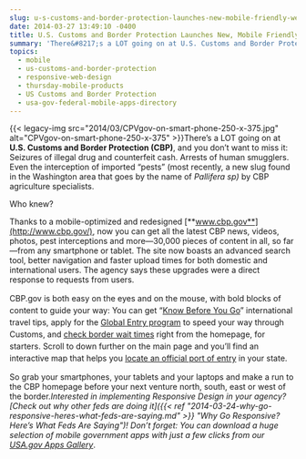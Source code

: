 ```yaml
---
slug: u-s-customs-and-border-protection-launches-new-mobile-friendly-website
date: 2014-03-27 13:49:10 -0400
title: U.S. Customs and Border Protection Launches New, Mobile Friendly Website
summary: 'There&#8217;s a LOT going on at U.S. Customs and Border Protection (CBP), and you don&#8217;t want to miss it: Seizures of illegal drug and counterfeit cash. Arrests of human smugglers. Even the interception of imported &#8220;pests&#8221;  (most recently, a new slug found in the Washington area that goes by the name'
topics:
  - mobile
  - us-customs-and-border-protection
  - responsive-web-design
  - thursday-mobile-products
  - US Customs and Border Protection
  - usa-gov-federal-mobile-apps-directory
---
```


{{< legacy-img src="2014/03/CPVgov-on-smart-phone-250-x-375.jpg" alt="CPVgov-on-smart-phone-250-x-375" >}}There&#8217;s a LOT going on at **U.S. Customs and Border Protection (CBP)**, and you don&#8217;t want to miss it: Seizures of illegal drug and counterfeit cash. Arrests of human smugglers. Even the interception of imported &#8220;pests&#8221; (most recently, a new slug found in the Washington area that goes by the name of _Pallifera sp)_ by CBP agriculture specialists.

Who knew?

Thanks to a mobile-optimized and redesigned [**www.cbp.gov**](http://www.cbp.gov/), now you can get all the latest CBP news, videos, photos, pest interceptions and more—30,000 pieces of content in all, so far—from any smartphone or tablet. The site now boasts an advanced search tool, better navigation and faster upload times for both domestic and international users. The agency says these upgrades were a direct response to requests from users.

<span style="line-height: 1.5em;">CBP.gov is both easy on the eyes and on the mouse, with bold blocks of content to guide your way: You can get &#8220;</span><a style="line-height: 1.5em;" href="http://www.cbp.gov/travel/international-visitors/know-before-you-go">Know Before You Go</a><span style="line-height: 1.5em;">&#8221; international travel tips, apply for the </span><a style="line-height: 1.5em;" href="http://www.cbp.gov/travel/trusted-traveler-programs/global-entry">Global Entry program</a> <span style="line-height: 1.5em;">to speed your way through Customs, and </span><a style="line-height: 1.5em;" href="http://www.cbp.gov/travel/advisories-wait-times">check border wait times</a> <span style="line-height: 1.5em;">right from the homepage, for starters. Scroll to down further on the main page and you&#8217;ll find an interactive map that helps you </span><a style="line-height: 1.5em;" href="http://www.cbp.gov/contact/ports">locate an official port of entry</a> <span style="line-height: 1.5em;">in your state.</span>

So grab your smartphones, your tablets and your laptops and make a run to the CBP homepage before your next venture north, south, east or west of the border._Interested in implementing Responsive Design in your agency? [Check out why other feds are doing it]({{< ref "2014-03-24-why-go-responsive-heres-what-feds-are-saying.md" >}} "Why Go Responsive? Here’s What Feds Are Saying")!_
_Don&#8217;t forget: You can download a huge selection of mobile government apps with just a few clicks from our [USA.gov Apps Gallery](http://apps.usa.gov/)_.

 